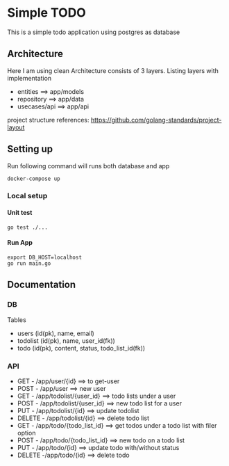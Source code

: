 # Simple TODO
This is a simple todo application using postgres as database

## Architecture
Here I am using clean Architecture consists of 3 layers.
Listing layers with implementation
- entities ==> app/models
- repository ==> app/data
- usecases/api ==> app/api

project structure references: https://github.com/golang-standards/project-layout

## Setting up
Run following command will runs both database and app
```
docker-compose up
```

### Local setup
#### Unit test
```
go test ./...
```
#### Run App
```
export DB_HOST=localhost
go run main.go
```

## Documentation
### DB
Tables
* users (id(pk), name, email)
* todolist (id(pk), name, user_id(fk))
* todo (id(pk), content, status, todo_list_id(fk))

### API
* GET - /app/user/{id} ==> to get-user
* POST - /app/user ==> new user
* GET - /app/todolist/{user_id} ==> todo lists under a user
* POST - /app/todolist/{user_id} ==> new todo list for a user
* PUT - /app/todolist/{id} ==> update todolist
* DELETE - /app/todolist/{id} ==> delete todo list
* GET - /app/todo/{todo_list_id} ==> get todos under a todo list with filer option
* POST - /app/todo/{todo_list_id} ==> new todo on a todo list
* PUT - /app/todo/{id} ==> update todo with/without status
* DELETE -/app/todo/{id} ==> delete todo

